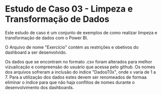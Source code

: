 # Estudo de Caso 03 - Limpeza e Transformação de Dados

Este estudo de caso é um conjunto de exemplos de como realizar limpeza e transformação de dados com o Power BI.

O Arquivo de nome "Exercício" contém as restrições e obetivos do dashboard a ser desenvolvido.
 
Os dados que se encontram no formato .csv foram alterados para melhor vizualicação e compreensão do usuário que acessa pelo github. Os nomes dos arquivos sofreram a inclusão do índice "DadosT0x", onde x varia de 1 a 7. Para a utilização dos dados estes devem ser renomeados de formaa eliminar o índice para que não haja conflitos de nomes durante o desenvolvimento dos dashboards.
